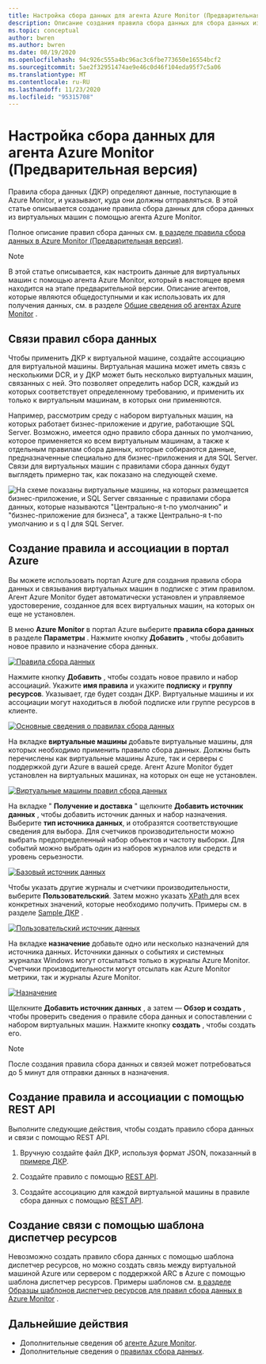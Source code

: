```yaml
---
title: Настройка сбора данных для агента Azure Monitor (Предварительная версия)
description: Описание создания правила сбора данных для сбора данных из виртуальных машин с помощью агента Azure Monitor.
ms.topic: conceptual
author: bwren
ms.author: bwren
ms.date: 08/19/2020
ms.openlocfilehash: 94c926c555a4bc96ac3c6fbe773650e16554bcf2
ms.sourcegitcommit: 5ae2f32951474ae9e46c0d46f104eda95f7c5a06
ms.translationtype: MT
ms.contentlocale: ru-RU
ms.lasthandoff: 11/23/2020
ms.locfileid: "95315708"
---
```

# <a name="configure-data-collection-for-the-azure-monitor-agent-preview"></a>Настройка сбора данных для агента Azure Monitor (Предварительная версия)

Правила сбора данных (ДКР) определяют данные, поступающие в Azure Monitor, и указывают, куда они должны отправляться. В этой статье описывается создание правила сбора данных для сбора данных из виртуальных машин с помощью агента Azure Monitor.

Полное описание правил сбора данных см. [в разделе правила сбора данных в Azure Monitor (Предварительная версия)](data-collection-rule-overview.md).

> [!NOTE]
> В этой статье описывается, как настроить данные для виртуальных машин с помощью агента Azure Monitor, который в настоящее время находится на этапе предварительной версии. Описание агентов, которые являются общедоступными и как использовать их для получения данных, см. в разделе [Общие сведения об агентах Azure Monitor](agents-overview.md) .

## <a name="data-collection-rule-associations"></a>Связи правил сбора данных

Чтобы применить ДКР к виртуальной машине, создайте ассоциацию для виртуальной машины. Виртуальная машина может иметь связь с несколькими DCR, и у ДКР может быть несколько виртуальных машин, связанных с ней. Это позволяет определить набор DCR, каждый из которых соответствует определенному требованию, и применить их только к виртуальным машинам, в которых они применяются. 

Например, рассмотрим среду с набором виртуальных машин, на которых работает бизнес-приложение и другие, работающие SQL Server. Возможно, имеется одно правило сбора данных по умолчанию, которое применяется ко всем виртуальным машинам, а также к отдельным правилам сбора данных, которые собираются данные, предназначенные специально для бизнес-приложения и для SQL Server. Связи для виртуальных машин с правилами сбора данных будут выглядеть примерно так, как показано на следующей схеме.

![На схеме показаны виртуальные машины, на которых размещается бизнес-приложение, и SQL Server связанные с правилами сбора данных, которые называются "Центрально-я t-по умолчанию" и "бизнес-приложение для бизнеса", а также Центрально-я t-по умолчанию и s q l для SQL Server.](media/data-collection-rule-azure-monitor-agent/associations.png)



## <a name="create-rule-and-association-in-azure-portal"></a>Создание правила и ассоциации в портал Azure

Вы можете использовать портал Azure для создания правила сбора данных и связывания виртуальных машин в подписке с этим правилом. Агент Azure Monitor будет автоматически установлен и управляемое удостоверение, созданное для всех виртуальных машин, на которых он еще не установлен.

В меню **Azure Monitor** в портал Azure выберите **правила сбора данных** в разделе **Параметры** . Нажмите кнопку **Добавить** , чтобы добавить новое правило и назначение сбора данных.

[![Правила сбора данных](media/azure-monitor-agent/data-collection-rules.png)](media/azure-monitor-agent/data-collection-rules.png#lightbox)

Нажмите кнопку **Добавить** , чтобы создать новое правило и набор ассоциаций. Укажите **имя правила** и укажите **подписку** и **группу ресурсов**. Указывает, где будет создан ДКР. Виртуальные машины и их ассоциации могут находиться в любой подписке или группе ресурсов в клиенте.

[![Основные сведения о правилах сбора данных](media/azure-monitor-agent/data-collection-rule-basics.png)](media/azure-monitor-agent/data-collection-rule-basics.png#lightbox)

На вкладке **виртуальные машины** добавьте виртуальные машины, для которых необходимо применить правило сбора данных. Должны быть перечислены как виртуальные машины Azure, так и серверы с поддержкой дуги Azure в вашей среде. Агент Azure Monitor будет установлен на виртуальных машинах, на которых он еще не установлен.

[![Виртуальные машины правил сбора данных](media/azure-monitor-agent/data-collection-rule-virtual-machines.png)](media/azure-monitor-agent/data-collection-rule-virtual-machines.png#lightbox)

На вкладке " **Получение и доставка** " щелкните **Добавить источник данных** , чтобы добавить источник данных и набор назначения. Выберите **тип источника данных**, и отобразятся соответствующие сведения для выбора. Для счетчиков производительности можно выбрать предопределенный набор объектов и частоту выборки. Для событий можно выбрать один из наборов журналов или средств и уровень серьезности. 

[![Базовый источник данных](media/azure-monitor-agent/data-collection-rule-data-source-basic.png)](media/azure-monitor-agent/data-collection-rule-data-source-basic.png#lightbox)


Чтобы указать другие журналы и счетчики производительности, выберите **Пользовательский**. Затем можно указать [XPath ](https://www.w3schools.com/xml/xpath_syntax.asp) для всех конкретных значений, которые необходимо получить. Примеры см. в разделе [Sample ДКР](data-collection-rule-overview.md#sample-data-collection-rule) .

[![Пользовательский источник данных](media/azure-monitor-agent/data-collection-rule-data-source-custom.png)](media/azure-monitor-agent/data-collection-rule-data-source-custom.png#lightbox)

На вкладке **назначение** добавьте одно или несколько назначений для источника данных. Источники данных о событиях и системных журналах Windows могут отсылаться только в журналы Azure Monitor. Счетчики производительности могут отсылать как Azure Monitor метрики, так и журналы Azure Monitor.

[![Назначение](media/azure-monitor-agent/data-collection-rule-destination.png)](media/azure-monitor-agent/data-collection-rule-destination.png#lightbox)

Щелкните **Добавить источник данных** , а затем — **Обзор и создать** , чтобы проверить сведения о правиле сбора данных и сопоставлении с набором виртуальных машин. Нажмите кнопку **создать** , чтобы создать его.

> [!NOTE]
> После создания правила сбора данных и связей может потребоваться до 5 минут для отправки данных в назначения.


## <a name="create-rule-and-association-using-rest-api"></a>Создание правила и ассоциации с помощью REST API

Выполните следующие действия, чтобы создать правило сбора данных и связи с помощью REST API.

1. Вручную создайте файл ДКР, используя формат JSON, показанный в [примере ДКР](data-collection-rule-overview.md#sample-data-collection-rule).

2. Создайте правило с помощью [REST API](/rest/api/monitor/datacollectionrules/create#examples).

3. Создайте ассоциацию для каждой виртуальной машины в правиле сбора данных с помощью [REST API](/rest/api/monitor/datacollectionruleassociations/create#examples).


## <a name="create-association-using-resource-manager-template"></a>Создание связи с помощью шаблона диспетчер ресурсов

Невозможно создать правило сбора данных с помощью шаблона диспетчер ресурсов, но можно создать связь между виртуальной машиной Azure или сервером с поддержкой ARC в Azure с помощью шаблона диспетчер ресурсов. Примеры шаблонов см. [в разделе Образцы шаблонов диспетчер ресурсов для правил сбора данных в Azure Monitor](../samples/resource-manager-data-collection-rules.md) .

## <a name="next-steps"></a>Дальнейшие действия

- Дополнительные сведения об [агенте Azure Monitor](azure-monitor-agent-overview.md).
- Дополнительные сведения о [правилах сбора данных](data-collection-rule-overview.md).
